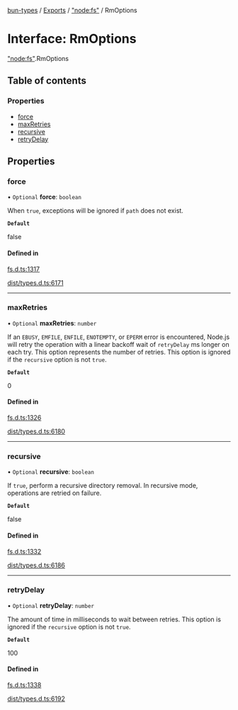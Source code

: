 [bun-types](https://github.com/oven-sh/bun-types/blob/master/api-docs/README.md) / [Exports](https://github.com/oven-sh/bun-types/blob/master/api-docs/modules.md) / ["node:fs"](https://github.com/oven-sh/bun-types/blob/master/api-docs/modules/node_fs_.md) / RmOptions

# Interface: RmOptions

["node:fs"](https://github.com/oven-sh/bun-types/blob/master/api-docs/modules/node_fs_.md).RmOptions

## Table of contents

### Properties

- [force](https://github.com/oven-sh/bun-types/blob/master/api-docs/interfaces/node_fs_.RmOptions.md#force)
- [maxRetries](https://github.com/oven-sh/bun-types/blob/master/api-docs/interfaces/node_fs_.RmOptions.md#maxretries)
- [recursive](https://github.com/oven-sh/bun-types/blob/master/api-docs/interfaces/node_fs_.RmOptions.md#recursive)
- [retryDelay](https://github.com/oven-sh/bun-types/blob/master/api-docs/interfaces/node_fs_.RmOptions.md#retrydelay)

## Properties

### force

• `Optional` **force**: `boolean`

When `true`, exceptions will be ignored if `path` does not exist.

**`Default`**

false

#### Defined in

[fs.d.ts:1317](https://github.com/valgaze/bun-types/blob/6f8dbf8/fs.d.ts#L1317)

[dist/types.d.ts:6171](https://github.com/valgaze/bun-types/blob/6f8dbf8/dist/types.d.ts#L6171)

___

### maxRetries

• `Optional` **maxRetries**: `number`

If an `EBUSY`, `EMFILE`, `ENFILE`, `ENOTEMPTY`, or
`EPERM` error is encountered, Node.js will retry the operation with a linear
backoff wait of `retryDelay` ms longer on each try. This option represents the
number of retries. This option is ignored if the `recursive` option is not
`true`.

**`Default`**

0

#### Defined in

[fs.d.ts:1326](https://github.com/valgaze/bun-types/blob/6f8dbf8/fs.d.ts#L1326)

[dist/types.d.ts:6180](https://github.com/valgaze/bun-types/blob/6f8dbf8/dist/types.d.ts#L6180)

___

### recursive

• `Optional` **recursive**: `boolean`

If `true`, perform a recursive directory removal. In
recursive mode, operations are retried on failure.

**`Default`**

false

#### Defined in

[fs.d.ts:1332](https://github.com/valgaze/bun-types/blob/6f8dbf8/fs.d.ts#L1332)

[dist/types.d.ts:6186](https://github.com/valgaze/bun-types/blob/6f8dbf8/dist/types.d.ts#L6186)

___

### retryDelay

• `Optional` **retryDelay**: `number`

The amount of time in milliseconds to wait between retries.
This option is ignored if the `recursive` option is not `true`.

**`Default`**

100

#### Defined in

[fs.d.ts:1338](https://github.com/valgaze/bun-types/blob/6f8dbf8/fs.d.ts#L1338)

[dist/types.d.ts:6192](https://github.com/valgaze/bun-types/blob/6f8dbf8/dist/types.d.ts#L6192)
